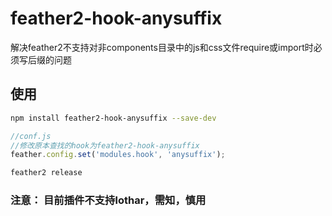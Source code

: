 feather2-hook-anysuffix
===============================

解决feather2不支持对非components目录中的js和css文件require或import时必须写后缀的问题

## 使用

```sh
npm install feather2-hook-anysuffix --save-dev
```

```js
//conf.js
//修改原本查找的hook为feather2-hook-anysuffix
feather.config.set('modules.hook', 'anysuffix');
```

```sh
feather2 release
```

### 注意： 目前插件不支持lothar，需知，慎用